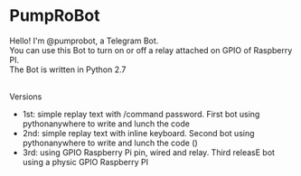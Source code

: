 PumpRoBot
====

Hello! I'm @pumprobot, a Telegram Bot.<br>
You can use this Bot to turn on or off a relay attached on GPIO of Raspberry PI.<br>
The Bot is written in Python 2.7<br><br>

Versions
<ul>
<li>1st: simple replay text with /command password. First bot using pythonanywhere to write and lunch the code</li>
<li>2nd: simple replay text with inline keyboard. Second bot using pythonanywhere to write and lunch the code ()</li>
<li>3rd: using GPIO Raspberry Pi pin, wired and relay. Third releasE bot using a physic GPIO Raspberry PI</li>
</ul>


